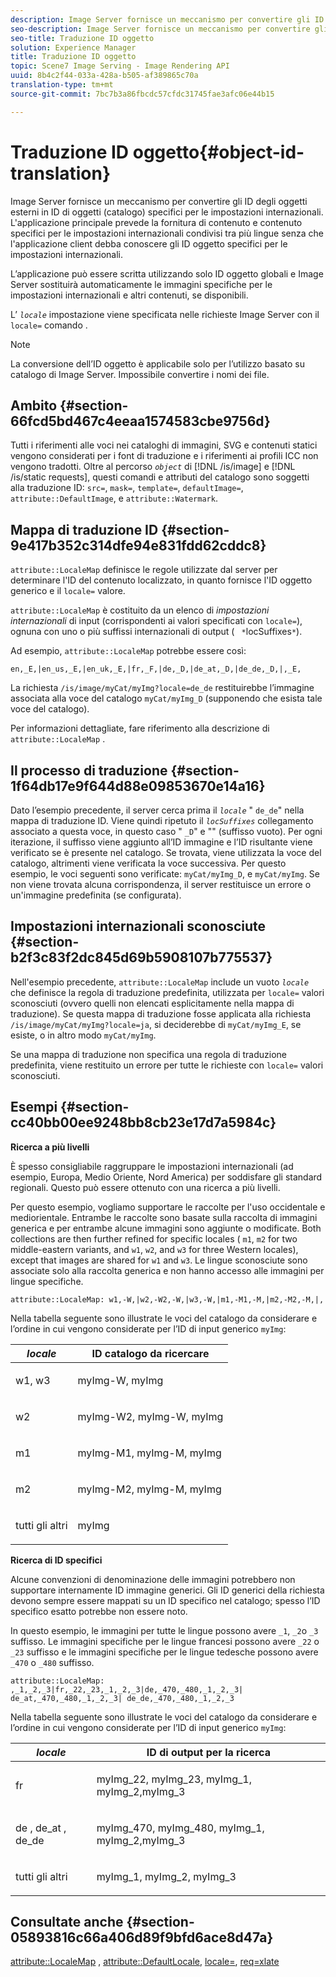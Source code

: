 ```yaml
---
description: Image Server fornisce un meccanismo per convertire gli ID degli oggetti esterni in ID di oggetti (catalogo) specifici per le impostazioni internazionali. L'applicazione principale prevede la fornitura di contenuto e contenuto specifici per le impostazioni internazionali condivisi tra più lingue senza che l'applicazione client debba conoscere gli ID oggetto specifici per le impostazioni internazionali.
seo-description: Image Server fornisce un meccanismo per convertire gli ID degli oggetti esterni in ID di oggetti (catalogo) specifici per le impostazioni internazionali. L'applicazione principale prevede la fornitura di contenuto e contenuto specifici per le impostazioni internazionali condivisi tra più lingue senza che l'applicazione client debba conoscere gli ID oggetto specifici per le impostazioni internazionali.
seo-title: Traduzione ID oggetto
solution: Experience Manager
title: Traduzione ID oggetto
topic: Scene7 Image Serving - Image Rendering API
uuid: 8b4c2f44-033a-428a-b505-af389865c70a
translation-type: tm+mt
source-git-commit: 7bc7b3a86fbcdc57cfdc31745fae3afc06e44b15

---
```



# Traduzione ID oggetto{#object-id-translation}

Image Server fornisce un meccanismo per convertire gli ID degli oggetti esterni in ID di oggetti (catalogo) specifici per le impostazioni internazionali. L&#39;applicazione principale prevede la fornitura di contenuto e contenuto specifici per le impostazioni internazionali condivisi tra più lingue senza che l&#39;applicazione client debba conoscere gli ID oggetto specifici per le impostazioni internazionali.

L’applicazione può essere scritta utilizzando solo ID oggetto globali e Image Server sostituirà automaticamente le immagini specifiche per le impostazioni internazionali e altri contenuti, se disponibili.

L’ *`locale`* impostazione viene specificata nelle richieste Image Server con il `locale=` comando .

>[!NOTE]
>
>La conversione dell’ID oggetto è applicabile solo per l’utilizzo basato su catalogo di Image Server. Impossibile convertire i nomi dei file.

## Ambito {#section-66fcd5bd467c4eeaa1574583cbe9756d}

Tutti i riferimenti alle voci nei cataloghi di immagini, SVG e contenuti statici vengono considerati per i font di traduzione e i riferimenti ai profili ICC non vengono tradotti. Oltre al percorso *`object`* di [!DNL /is/image] e [!DNL /is/static requests], questi comandi e attributi del catalogo sono soggetti alla traduzione ID: `src=`, `mask=`, `template=`, `defaultImage=`, `attribute::DefaultImage`, e `attribute::Watermark`.

## Mappa di traduzione ID {#section-9e417b352c314dfe94e831fdd62cddc8}

`attribute::LocaleMap` definisce le regole utilizzate dal server per determinare l&#39;ID del contenuto localizzato, in quanto fornisce l&#39;ID oggetto generico e il `locale=` valore.

`attribute::LocaleMap` è costituito da un elenco di *impostazioni internazionali* di input (corrispondenti ai valori specificati con `locale=`), ognuna con uno o più suffissi internazionali di output ( ` *`locSuffixes`*`).

Ad esempio, `attribute::LocaleMap` potrebbe essere così:

`en,_E,|en_us,_E,|en_uk,_E,|fr,_F,|de,_D,|de_at,_D,|de_de,_D,|,_E,`

La richiesta `/is/image/myCat/myImg?locale=de_de` restituirebbe l’immagine associata alla voce del catalogo `myCat/myImg_D` (supponendo che esista tale voce del catalogo).

Per informazioni dettagliate, fare riferimento alla descrizione di `attribute::LocaleMap` .

## Il processo di traduzione {#section-1f64db17e9f644d88e09853670e14a16}

Dato l’esempio precedente, il server cerca prima il *`locale`* &quot; `de_de`&quot; nella mappa di traduzione ID. Viene quindi ripetuto il *`locSuffixes`* collegamento associato a questa voce, in questo caso &quot; `_D`&quot; e &quot;&quot; (suffisso vuoto). Per ogni iterazione, il suffisso viene aggiunto all’ID immagine e l’ID risultante viene verificato se è presente nel catalogo. Se trovata, viene utilizzata la voce del catalogo, altrimenti viene verificata la voce successiva. Per questo esempio, le voci seguenti sono verificate: `myCat/myImg_D`, e `myCat/myImg`. Se non viene trovata alcuna corrispondenza, il server restituisce un errore o un&#39;immagine predefinita (se configurata).

## Impostazioni internazionali sconosciute {#section-b2f3c83f2dc845d69b5908107b775537}

Nell&#39;esempio precedente, `attribute::LocaleMap` include un vuoto *`locale`* che definisce la regola di traduzione predefinita, utilizzata per `locale=` valori sconosciuti (ovvero quelli non elencati esplicitamente nella mappa di traduzione). Se questa mappa di traduzione fosse applicata alla richiesta `/is/image/myCat/myImg?locale=ja`, si deciderebbe di `myCat/myImg_E`, se esiste, o in altro modo `myCat/myImg`.

Se una mappa di traduzione non specifica una regola di traduzione predefinita, viene restituito un errore per tutte le richieste con `locale=` valori sconosciuti.

## Esempi {#section-cc40bb00ee9248bb8cb23e17d7a5984c}

**Ricerca a più livelli**

È spesso consigliabile raggruppare le impostazioni internazionali (ad esempio, Europa, Medio Oriente, Nord America) per soddisfare gli standard regionali. Questo può essere ottenuto con una ricerca a più livelli.

Per questo esempio, vogliamo supportare le raccolte per l&#39;uso occidentale e mediorientale. Entrambe le raccolte sono basate sulla raccolta di immagini generica e per entrambe alcune immagini sono aggiunte o modificate. Both collections are then further refined for specific locales ( `m1`, `m2` for two middle-eastern variants, and `w1`, `w2`, and `w3` for three Western locales), except that images are shared for `w1` and `w3`. Le lingue sconosciute sono associate solo alla raccolta generica e non hanno accesso alle immagini per lingue specifiche.

`attribute::LocaleMap: w1,-W,|w2,-W2,-W,|w3,-W,|m1,-M1,-M,|m2,-M2,-M,|,`

Nella tabella seguente sono illustrate le voci del catalogo da considerare e l’ordine in cui vengono considerate per l’ID di input generico `myImg`:

<table id="table_97EB13E3DB9B48D3A4184D5ECC8E9F86"> 
 <thead> 
  <tr> 
   <th class="entry"> <b> <i>locale</i> </b> </th> 
   <th class="entry"> <b>ID catalogo da ricercare</b> </th> 
  </tr> 
 </thead>
 <tbody> 
  <tr> 
   <td> <p> <span class="codeph"> w1, w3 </span> </p> </td> 
   <td> <p> <span class="codeph"> myImg-W, myImg </span> </p> </td> 
  </tr> 
  <tr> 
   <td> <p> <span class="codeph"> w2 </span> </p> </td> 
   <td> <p> <span class="codeph"> myImg-W2, myImg-W, myImg </span> </p> </td> 
  </tr> 
  <tr> 
   <td> <p> <span class="codeph"> m1 </span> </p> </td> 
   <td> <p> <span class="codeph"> myImg-M1, myImg-M, myImg </span> </p> </td> 
  </tr> 
  <tr> 
   <td> <p> <span class="codeph"> m2 </span> </p> </td> 
   <td> <p> <span class="codeph"> myImg-M2, myImg-M, myImg </span> </p> </td> 
  </tr> 
  <tr> 
   <td> <p>tutti gli altri </p> </td> 
   <td> <p> <span class="codeph"> myImg </span> </p> </td> 
  </tr> 
 </tbody> 
</table>

**Ricerca di ID specifici**

Alcune convenzioni di denominazione delle immagini potrebbero non supportare internamente ID immagine generici. Gli ID generici della richiesta devono sempre essere mappati su un ID specifico nel catalogo; spesso l’ID specifico esatto potrebbe non essere noto.

In questo esempio, le immagini per tutte le lingue possono avere `_1`, `_2`o `_3` suffisso. Le immagini specifiche per le lingue francesi possono avere `_22` o `_23` suffisso e le immagini specifiche per le lingue tedesche possono avere `_470` o `_480` suffisso.

`attribute::LocaleMap: ,_1,_2,_3|fr,_22,_23,_1,_2,_3|de,_470,_480,_1,_2,_3| de_at,_470,_480,_1,_2,_3| de_de,_470,_480,_1,_2,_3`

Nella tabella seguente sono illustrate le voci del catalogo da considerare e l’ordine in cui vengono considerate per l’ID di input generico `myImg`:

<table id="table_A7EE4AA0F1C24284B83CC4B40622D24F"> 
 <thead> 
  <tr> 
   <th class="entry"> <b> <i>locale</i> </b> </th> 
   <th class="entry"> <b>ID di output per la ricerca</b> </th> 
  </tr> 
 </thead>
 <tbody> 
  <tr> 
   <td> <p> <span class="codeph"> fr </span> </p> </td> 
   <td> <p> <span class="codeph"> myImg_22, myImg_23, myImg_1, myImg_2,myImg_3 </span> </p> </td> 
  </tr> 
  <tr> 
   <td> <p> <span class="codeph"> de </span>, <span class="codeph"> de_at </span>, <span class="codeph"> de_de </span> </p> </td> 
   <td> <p> <span class="codeph"> myImg_470, myImg_480, myImg_1, myImg_2,myImg_3 </span> </p> </td> 
  </tr> 
  <tr> 
   <td> <p>tutti gli altri </p> </td> 
   <td> <p> <span class="codeph"> myImg_1, myImg_2, myImg_3 </span> </p> </td> 
  </tr> 
 </tbody> 
</table>

## Consultate anche {#section-05893816c66a406d89f9bfd6ace8d47a}

[attribute::LocaleMap](../../../../../is-api/image-catalog/image-serving-api-ref/c-image-catalog-reference/c-attributes-reference/r-localemap.md#reference-49bbf598f8ea47c3a563755cef306318) , [attribute::DefaultLocale](../../../../../is-api/image-catalog/image-serving-api-ref/c-image-catalog-reference/c-attributes-reference/r-defaultlocale.md#reference-69462ad9923f464f80c2c012342a6b6b), [locale=](../../../../../is-api/http-ref/image-serving-api-ref/c-http-protocol-reference/c-command-reference/r-locale.md#reference-8a846b2fbc004a12821b956ed3b25cfb), [req=xlate](../../../../../is-api/http-ref/image-serving-api-ref/c-http-protocol-reference/c-command-reference/r-req/r-req.md#reference-907cdb4a97034db7ad94695f25552e76)
